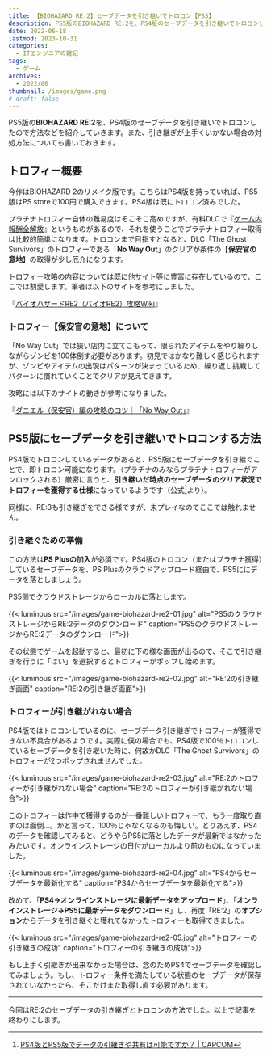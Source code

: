 ```yaml
---
title: 【BIOHAZARD RE:2】セーブデータを引き継いでトロコン【PS5】
description: PS5版のBIOHAZARD RE:2を、PS4版のセーブデータを引き継いでトロコンしたので方法などを紹介していきます。また、引き継ぎが上手くいかない場合の対処方法についても書いておきます。
date: 2022-06-18
lastmod: 2023-10-31
categories: 
  - ITエンジニアの雑記
tags: 
  - ゲーム
archives: 
  - 2022/06 
thumbnail: /images/game.png
# draft: false
---
```


PS5版の**BIOHAZARD RE:2**を、PS4版のセーブデータを引き継いでトロコンしたので方法などを紹介していきます。また、引き継ぎが上手くいかない場合の対処方法についても書いておきます。

## トロフィー概要

今作はBIOHAZARD 2のリメイク版です。こちらはPS4版を持っていれば、PS5版はPS storeで100円で購入できます。PS4版は既にトロコン済みでした。

プラチナトロフィー自体の難易度はそこそこ高めですが、有料DLCで『[ゲーム内報酬全解放](https://store.playstation.com/ja-jp/product/JP0102-PPSA04291_00-BH20000OPNDLC001)』というものがあるので、それを使うことでプラチナトロフィー取得は比較的簡単になります。トロコンまで目指すとなると、DLC「The Ghost Survivors」のトロフィーである「**No Way Out**」のクリアが条件の【**保安官の意地**】の取得が少し厄介になります。

トロフィー攻略の内容については既に他サイト等に豊富に存在しているので、ここでは割愛します。筆者は以下のサイトを参考にしました。

『[バイオハザードRE2（バイオRE2）攻略Wiki](https://kamigame.jp/%E3%83%90%E3%82%A4%E3%82%AARE2/index.html)』

### トロフィー【保安官の意地】について

「No Way Out」では狭い店内に立てこもって、限られたアイテムをやり繰りしながらゾンビを100体倒す必要があります。初見ではかなり難しく感じられますが、ゾンビやアイテムの出現はパターンが決まっているため、繰り返し挑戦してパターンに慣れていくことでクリアが見えてきます。

攻略には以下のサイトの動きが参考になりました。

『[ダニエル（保安官）編の攻略のコツ｜「No Way Out」](https://kamigame.jp/%E3%83%90%E3%82%A4%E3%82%AARE2/%E6%94%BB%E7%95%A5%E3%82%AC%E3%82%A4%E3%83%89/%E3%83%80%E3%83%8B%E3%82%A8%E3%83%AB.html)』

## PS5版にセーブデータを引き継いでトロコンする方法

PS4版でトロコンしているデータがあると、PS5版にセーブデータを引き継ぐことで、即トロコン可能になります。（プラチナのみならプラチナトロフィーがアンロックされる）厳密に言うと、**引き継いだ時点のセーブデータのクリア状況でトロフィーを獲得する仕様**になっているようです（公式[^a]より）。

[^a]:[PS4版とPS5版でデータの引継ぎや共有は可能ですか？ | CAPCOM](https://www.capcom.co.jp/support/faq/platform_ps5_biohazard2_0152457.html)

同様に、RE:3も引き継ぎをできる様ですが、未プレイなのでここでは触れません。

### 引き継ぐための準備

この方法は**PS Plusの加入**が必須です。PS4版のトロコン（またはプラチナ獲得）しているセーブデータを、PS Plusのクラウドアップロード経由で、PS5ににデータを落としましょう。

PS5側でクラウドストレージからローカルに落とします。

{{< luminous src="/images/game-biohazard-re2-01.jpg" alt="PS5のクラウドストレージからRE:2データのダウンロード" caption="PS5のクラウドストレージからRE:2データのダウンロード">}}

その状態でゲームを起動すると、最初に下の様な画面が出るので、そこで引き継ぎを行うに「はい」を選択するとトロフィーがポップし始めます。

{{< luminous src="/images/game-biohazard-re2-02.jpg" alt="RE:2の引き継ぎ画面" caption="RE:2の引き継ぎ画面">}}

### トロフィーが引き継がれない場合

PS4版ではトロコンしているのに、セーブデータ引き継ぎでトロフィーが獲得できない不具合があるようです。実際に僕の場合でも、PS4版で100％トロコンしているセーブデータを引き継いた時に、何故かDLC「The Ghost Survivors」のトロフィーが2つポップされませんでした。

{{< luminous src="/images/game-biohazard-re2-03.jpg" alt="RE:2のトロフィーが引き継がれない場合" caption="RE:2のトロフィーが引き継がれない場合">}}

このトロフィーは作中で獲得するのが一番難しいトロフィーで、もう一度取り直すのは面倒…。かと言って、100％じゃなくなるのも悔しい。とりあえず、PS4のデータを確認してみると、どうやらPS5に落としたデータが最新ではなかったみたいです。オンラインストレージの日付がローカルより前のものになっていました。

{{< luminous src="/images/game-biohazard-re2-04.jpg" alt="PS4からセーブデータを最新化する" caption="PS4からセーブデータを最新化する">}}

改めて、「**PS4→オンラインストレージに最新データをアップロード**」、「**オンラインストレージ→PS5に最新データをダウンロード**」し、再度「RE:2」の**オプション**からデータを引き継ぐと獲れてなかったトロフィーも取得できました。

{{< luminous src="/images/game-biohazard-re2-05.jpg" alt="トロフィーの引き継ぎの成功" caption="トロフィーの引き継ぎの成功">}}

もし上手く引継ぎが出来なかった場合は、念のためPS4でセーブデータを確認してみましょう。もし、トロフィー条件を満たしている状態のセーブデータが保存されていなかったら、そこだけまた取得し直す必要があります。

* * *

今回はRE:2のセーブデータの引き継ぎとトロコンの方法でした。以上で記事を終わりにします。